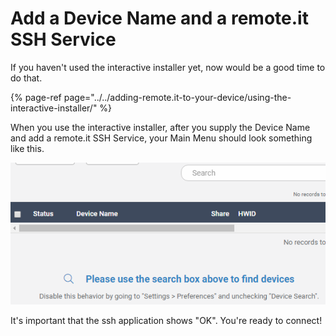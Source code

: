 # Add a Device Name and a remote.it SSH Service

If you haven't used the interactive installer yet, now would be a good time to do that.

{% page-ref page="../../adding-remote.it-to-your-device/using-the-interactive-installer/" %}

When you use the interactive installer, after you supply the Device Name and add a remote.it SSH Service,  your Main Menu should look something like this.

![](../../.gitbook/assets/image%20%2837%29.png)

It's important that the ssh application shows "OK".   You're ready to connect!

